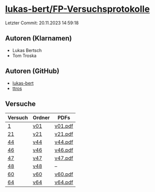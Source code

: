 # [lukas-bert/FP-Versuchsprotokolle](https://github.com/lukas-bert/FP-Versuchsprotokolle)

Letzter Commit: 20.11.2023 14:59:18

## Autoren (Klarnamen)
- Lukas Bertsch
- Tom Troska

## Autoren (GitHub)
- [lukas-bert](https://github.com/lukas-bert)
- [ttros](https://github.com/ttros)

## Versuche

|       Versuch        |                                 Ordner                                 |                                                              PDFs                                                               |
|----------------------|------------------------------------------------------------------------|---------------------------------------------------------------------------------------------------------------------------------|
|[1](../../versuch/1)  |[v01](https://github.com/lukas-bert/FP-Versuchsprotokolle/tree/main/v01)|[v01.pdf](https://docs.google.com/viewer?url=https://raw.githubusercontent.com/lukas-bert/FP-Versuchsprotokolle/main/v01/v01.pdf)|
|[21](../../versuch/21)|[v21](https://github.com/lukas-bert/FP-Versuchsprotokolle/tree/main/v21)|[v21.pdf](https://docs.google.com/viewer?url=https://raw.githubusercontent.com/lukas-bert/FP-Versuchsprotokolle/main/v21/v21.pdf)|
|[44](../../versuch/44)|[v44](https://github.com/lukas-bert/FP-Versuchsprotokolle/tree/main/v44)|[v44.pdf](https://docs.google.com/viewer?url=https://raw.githubusercontent.com/lukas-bert/FP-Versuchsprotokolle/main/v44/v44.pdf)|
|[46](../../versuch/46)|[v46](https://github.com/lukas-bert/FP-Versuchsprotokolle/tree/main/v46)|[v46.pdf](https://docs.google.com/viewer?url=https://raw.githubusercontent.com/lukas-bert/FP-Versuchsprotokolle/main/v46/v46.pdf)|
|[47](../../versuch/47)|[v47](https://github.com/lukas-bert/FP-Versuchsprotokolle/tree/main/v47)|[v47.pdf](https://docs.google.com/viewer?url=https://raw.githubusercontent.com/lukas-bert/FP-Versuchsprotokolle/main/v47/v47.pdf)|
|[48](../../versuch/48)|[v48](https://github.com/lukas-bert/FP-Versuchsprotokolle/tree/main/v48)|–                                                                                                                                |
|[60](../../versuch/60)|[v60](https://github.com/lukas-bert/FP-Versuchsprotokolle/tree/main/v60)|[v60.pdf](https://docs.google.com/viewer?url=https://raw.githubusercontent.com/lukas-bert/FP-Versuchsprotokolle/main/v60/v60.pdf)|
|[64](../../versuch/64)|[v64](https://github.com/lukas-bert/FP-Versuchsprotokolle/tree/main/v64)|[v64.pdf](https://docs.google.com/viewer?url=https://raw.githubusercontent.com/lukas-bert/FP-Versuchsprotokolle/main/v64/v64.pdf)|
